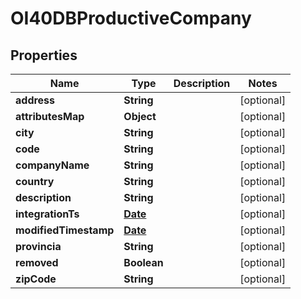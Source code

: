 
# OI40DBProductiveCompany

## Properties
Name | Type | Description | Notes
------------ | ------------- | ------------- | -------------
**address** | **String** |  |  [optional]
**attributesMap** | **Object** |  |  [optional]
**city** | **String** |  |  [optional]
**code** | **String** |  |  [optional]
**companyName** | **String** |  |  [optional]
**country** | **String** |  |  [optional]
**description** | **String** |  |  [optional]
**integrationTs** | [**Date**](Date.md) |  |  [optional]
**modifiedTimestamp** | [**Date**](Date.md) |  |  [optional]
**provincia** | **String** |  |  [optional]
**removed** | **Boolean** |  |  [optional]
**zipCode** | **String** |  |  [optional]



